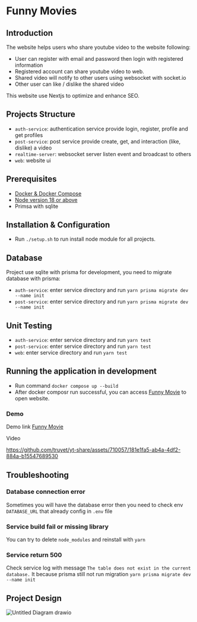 # Funny Movies

## Introduction

The website helps users who share youtube video to the website following:

* User can register with email and password then login with registered information
* Registered account can share youtube video to web.
* Shared video will notify to other users using websocket with socket.io
* Other user can like / dislike the shared video

This website use Nextjs to optimize and enhance SEO.

## Projects Structure

* `auth-service`: authentication service provide login, register, profile and get profiles
* `post-service`: post service provide create, get, and interaction (like, dislike) a video
* `realtime-server`: websocket server listen event and broadcast to others
* `web`: website ui

## Prerequisites

* [Docker & Docker Compose](https://docs.docker.com/desktop/)
* [Node version 18 or above](https://nodejs.org/en/download/package-manager)
* Primsa with sqlite

## Installation & Configuration

* Run `./setup.sh` to run install node module for all projects.

## Database

Project use sqlite with prisma for development, you need to migrate database with prisma:

* `auth-service`: enter service directory and run `yarn prisma migrate dev --name init`
* `post-service`: enter service directory and run `yarn prisma migrate dev --name init`

## Unit Testing

* `auth-service`: enter service directory and run `yarn test`
* `post-service`: enter service directory and run `yarn test`
* `web`: enter service directory and run `yarn test`

## Running the application in development

* Run command `docker compose up --build`
* After docker composr run successful, you can access [Funny Movie](http://localhost:8000/) to open website.


### Demo

Demo link [Funny Movie](http://68.183.229.85:8000/)

Video

https://github.com/truyet/yt-share/assets/710057/181e1fa5-ab4a-4df2-884a-b15547689530

## Troubleshooting

### Database connection error
Sometimes you will have the database error then you need to check env `DATABASE_URL` that already config in `.env` file

### Service build fail or missing library
You can try to delete `node_modules` and reinstall with `yarn`

### Service return 500
Check service log with message `The table does not exist in the current database.` 
It because prisma still not run migration `yarn prisma migrate dev --name init`


## Project Design

![Untitled Diagram drawio](https://github.com/truyet/yt-share/assets/710057/50eba256-474f-4089-8167-f496617bf9b1)




